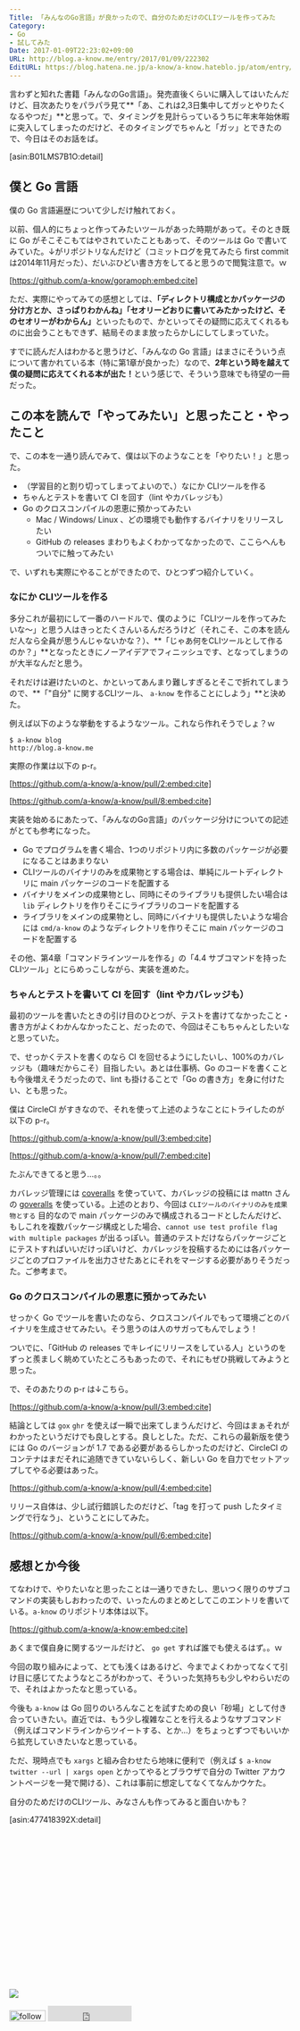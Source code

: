 ```yaml
---
Title: 「みんなのGo言語」が良かったので、自分のためだけのCLIツールを作ってみた
Category:
- Go
- 試してみた
Date: 2017-01-09T22:23:02+09:00
URL: http://blog.a-know.me/entry/2017/01/09/222302
EditURL: https://blog.hatena.ne.jp/a-know/a-know.hateblo.jp/atom/entry/10328749687204902997
---
```


言わずと知れた書籍「みんなのGo言語」。発売直後くらいに購入してはいたんだけど、目次あたりをパラパラ見て**「あ、これは2,3日集中してガッとやりたくなるやつだ」**と思って。で、タイミングを見計らっているうちに年末年始休暇に突入してしまったのだけど、そのタイミングでちゃんと「ガッ」とできたので、今日はそのお話をば。



[asin:B01LMS7B1O:detail]




<!-- more -->




## 僕と Go 言語
僕の Go 言語遍歴について少しだけ触れておく。


以前、個人的にちょっと作ってみたいツールがあった時期があって。そのとき既に Go がそこそこもてはやされていたこともあって、そのツールは Go で書いてみていた。↓がリポジトリなんだけど（コミットログを見てみたら first commit は2014年11月だった）、だいぶひどい書き方をしてると思うので閲覧注意で。ｗ



[https://github.com/a-know/goramoph:embed:cite]



ただ、実際にやってみての感想としては、<b>「ディレクトリ構成とかパッケージの分け方とか、さっぱりわかんね」「セオリーどおりに書いてみたかったけど、そのセオリーがわからん」</b>といったもので、かといってその疑問に応えてくれるものに出会うこともできず、結局そのまま放ったらかしにしてしまっていた。


すでに読んだ人はわかると思うけど、「みんなの Go 言語」はまさにそういう点について書かれている本（特に第1章が良かった）なので、<b>2年という時を越えて僕の疑問に応えてくれる本が出た！</b>という感じで、そういう意味でも待望の一冊だった。


## この本を読んで「やってみたい」と思ったこと・やったこと

で、この本を一通り読んでみて、僕は以下のようなことを「やりたい！」と思った。

* （学習目的と割り切ってしまってよいので、）なにか CLIツールを作る
* ちゃんとテストを書いて CI を回す（lint やカバレッジも）
* Go のクロスコンパイルの恩恵に預かってみたい
    * Mac / Windows/ Linux 、どの環境でも動作するバイナリをリリースしたい
    * GitHub の releases まわりもよくわかってなかったので、ここらへんもついでに触ってみたい

で、いずれも実際にやることができたので、ひとつずつ紹介していく。


### なにか CLIツールを作る

多分これが最初にして一番のハードルで、僕のように「CLIツールを作ってみたいな〜」と思う人はきっとたくさんいるんだろうけど（それこそ、この本を読んだ人なら全員が思うんじゃないかな？）、**「じゃあ何をCLIツールとして作るのか？」**となったときにノーアイデアでフィニッシュです、となってしまうのが大半なんだと思う。


それだけは避けたいのと、かといってあんまり難しすぎるとそこで折れてしまうので、**「"自分" に関するCLIツール、 `a-know` を作ることにしよう」**と決めた。


例えば以下のような挙動をするようなツール。これなら作れそうでしょ？ｗ

```
$ a-know blog
http://blog.a-know.me
```



実際の作業は以下の p-r。



[https://github.com/a-know/a-know/pull/2:embed:cite]


[https://github.com/a-know/a-know/pull/8:embed:cite]


実装を始めるにあたって、「みんなのGo言語」のパッケージ分けについての記述がとても参考になった。


* Go でプログラムを書く場合、1つのリポジトリ内に多数のパッケージが必要になることはあまりない
* CLIツールのバイナリのみを成果物とする場合は、単純にルートディレクトリに main パッケージのコードを配置する
* バイナリをメインの成果物とし、同時にそのライブラリも提供したい場合は `lib` ディレクトリを作りそこにライブラリのコードを配置する
* ライブラリをメインの成果物とし、同時にバイナリも提供したいような場合には `cmd/a-know` のようなディレクトリを作りそこに main パッケージのコードを配置する


その他、第4章「コマンドラインツールを作る」の「4.4 サブコマンドを持ったCLIツール」とにらめっこしながら、実装を進めた。


### ちゃんとテストを書いて CI を回す（lint やカバレッジも）
最初のツールを書いたときの引け目のひとつが、テストを書けてなかったこと・書き方がよくわかんなかったこと、だったので、今回はそこもちゃんとしたいなと思っていた。


で、せっかくテストを書くのなら CI を回せるようにしたいし、100%のカバレッジも（趣味だからこそ）目指したい。あとは仕事柄、Go のコードを書くことも今後増えそうだったので、lint も掛けることで「Go の書き方」を身に付けたい、とも思った。


僕は CircleCI がすきなので、それを使って上述のようなことにトライしたのが以下の p-r。

[https://github.com/a-know/a-know/pull/3:embed:cite]

[https://github.com/a-know/a-know/pull/7:embed:cite]


たぶんできてると思う...。。


カバレッジ管理には [coveralls](https://coveralls.io/) を使っていて、カバレッジの投稿には mattn さんの [goveralls](https://github.com/mattn/goveralls) を使っている。上述のとおり、今回は `CLIツールのバイナリのみを成果物とする` 目的なので main パッケージのみで構成されるコードとしたんだけど、もしこれを複数パッケージ構成とした場合、`cannot use test profile flag with multiple packages` が出るっぽい。普通のテストだけならパッケージごとにテストすればいいだけっぽいけど、カバレッジを投稿するためには各パッケージごとのプロファイルを出力させたあとにそれをマージする必要がありそうだった。ご参考まで。


### Go のクロスコンパイルの恩恵に預かってみたい
せっかく Go でツールを書いたのなら、クロスコンパイルでもって環境ごとのバイナリを生成させてみたい。そう思うのは人のサガってもんでしょう！


ついでに、「GitHub の releases でキレイにリリースをしている人」というのをずっと羨ましく眺めていたところもあったので、それにもぜひ挑戦してみようと思った。


で、そのあたりの p-r は↓こちら。


[https://github.com/a-know/a-know/pull/3:embed:cite]



結論としては `gox` `ghr` を使えば一瞬で出来てしまうんだけど、今回はまぁそれがわかったというだけでも良しとする。良しとした。ただ、これらの最新版を使うには Go のバージョンが 1.7 
である必要があるらしかったのだけど、CircleCI のコンテナはまだそれに追随できていないらしく、新しい Go を自力でセットアップしてやる必要はあった。



[https://github.com/a-know/a-know/pull/4:embed:cite]



リリース自体は、少し試行錯誤したのだけど、「tag を打って push したタイミングで行なう」、ということにしてみた。


[https://github.com/a-know/a-know/pull/6:embed:cite]


## 感想とか今後

てなわけで、やりたいなと思ったことは一通りできたし、思いつく限りのサブコマンドの実装もしおわったので、いったんのまとめとしてこのエントリを書いている。`a-know` のリポジトリ本体は以下。



[https://github.com/a-know/a-know:embed:cite]



あくまで僕自身に関するツールだけど、 `go get` すれば誰でも使えるはず。。ｗ


今回の取り組みによって、とても浅くはあるけど、今までよくわかってなくて引け目に感じてたようなところがわかって、そういった気持ちも少しやわらいだので、それはよかったなと思っている。


今後も `a-know` は Go 回りのいろんなことを試すための良い「砂場」として付き合っていきたい。直近では、もう少し複雑なことを行えるようなサブコマンド（例えばコマンドラインからツイートする、とか...）をちょっとずつでもいいから拡充していきたいなと思っている。


ただ、現時点でも `xargs` と組み合わせたら地味に便利で（例えば `$ a-know twitter --url | xargs open` とかってやるとブラウザで自分の Twitter アカウントページを一発で開ける）、これは事前に想定してなくてなんかウケた。


自分のためだけのCLIツール、みなさんも作ってみると面白いかも？


[asin:477418392X:detail]


<div>
<br>
<script async src="//pagead2.googlesyndication.com/pagead/js/adsbygoogle.js"></script>
<!-- article-bottom2 -->
<ins class="adsbygoogle"
     style="display:inline-block;width:300px;height:250px"
     data-ad-client="ca-pub-3463034538369189"
     data-ad-slot="5274552934"></ins>
<script>
(adsbygoogle = window.adsbygoogle || []).push({});
</script>

<a href="http://bit.ly/grass-graph" target='blank' rel="nofollow"><img src="https://cdn-ak.f.st-hatena.com/images/fotolife/a/a-know/20170405/20170405220342.png"></a>
<br>
</div>

<div>
<a href='http://cloud.feedly.com/#subscription%2Ffeed%2Fhttp%3A%2F%2Fblog.a-know.me%2Ffeed'  target='blank'><img id='feedlyFollow' src='http://s3.feedly.com/img/follows/feedly-follow-rectangle-volume-small_2x.png' alt='follow us in feedly' width='65' height='20'></a>



<iframe src="http://blog.hatena.ne.jp/a-know/a-know.hateblo.jp/subscribe/iframe" allowtransparency="true" frameborder="0" scrolling="no" width="150" height="28"></iframe>
</div>

